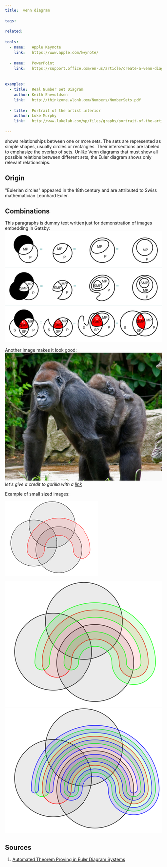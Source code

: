 ```yaml
---
title:  venn diagram
  
tags:

related:

tools:   
  - name:   Apple Keynote
    link:   https://www.apple.com/keynote/

  - name:   PowerPoint
    link:   https://support.office.com/en-us/article/create-a-venn-diagram-d746a2ce-ed61-47a7-93fe-7c101940839d
  

examples:
  - title:  Real Number Set Diagram 
    author: Keith Enevoldsen
    link:   http://thinkzone.wlonk.com/Numbers/NumberSets.pdf

  - title:  Portrait of the artist interior
    author: Luke Murphy
    link:   http://www.lukelab.com/wp/files/graphs/portrait-of-the-artists-interior-as-venn-diagram/venn-portrait-ambtion-failu.jpg

---
```


shows relationships between one or more sets. The sets are represented as simple shapes, usually circles or rectangles. Their intersections are labeled to emphasize the overlap of sets. 
Unlike Venn diagrams that must show all possible relations between different sets, the Euler diagram shows only relevant relationships.

<!--more-->

## Origin
"Eulerian circles" appeared in the 18th century and are attributed to Swiss mathematician Leonhard Euler.

## Combinations
This paragraphs is dummy text written just for demonstration of images embedding in Gatsby:
![syllogism euler diagram example](syllogism-set-diagrams.png)


Another image makes it look good:
![gorilla is funa](gorilla-infographic.jpg)
*let's give a credit to gorilla with a [link](https://anna.vc)*

Example of small sized images:


<img src="4sets.png" alt="4sets" width="300" style="width:300px;" />

![5 sets combination](5sets.png)
![6 sets combination](6set.png)

## Sources

1. [Automated Theorem Proving in Euler Diagram Systems](https://link.springer.com/article/10.1007/s10817-007-9069-y)
